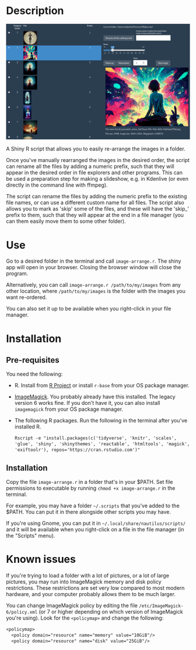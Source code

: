 # Description

![Image Arrange](screenshot.png)

A Shiny R script that allows you to easily re-arrange the images in a folder. 

Once you've manually rearranged the images in the desired order, the script can rename all the files by adding a numeric prefix, such that they will appear in the desired order in file explorers and other programs. This can be used a preparation step for making a slideshow, e.g. in Kdenlive (or even directly in the command line with ffmpeg).

The script can rename the files by adding the numeric prefix to the existing file names, or can use a different custom name for all files. The script also allows you to mark as 'skip' some of the files, and these will have the 'skip_' prefix to them, such that they will appear at the end in a file manager (you can them easily move them to some other folder).

# Use

Go to a desired folder in the terminal and call `image-arrange.r`. The shiny app will open in your browser. Closing the browser window will close the program.

Alternatively, you can call `image-arrange.r /path/to/my/images` from any other location, where `/path/to/my/images` is the folder with the images you want re-ordered.

You can also set it up to be available when you right-click in your file manager.

# Installation

## Pre-requisites

You need the following:

- R. Install from [R Project](https://cloud.r-project.org/) or install `r-base` from your OS package manager.
- [ImageMagick](https://imagemagick.org/script/download.php). You probably already have this installed. The legacy version 6 works fine. If you don't have it, you can also install `imagemagick` from your OS package manager.
- The following R packages. Run the following in the terminal after you've installed R.

      Rscript -e "install.packages(c('tidyverse', 'knitr', 'scales', 'glue', 'shiny', 'shinythemes', 'reactable', 'htmltools', 'magick', 'exiftoolr'), repos='https://cran.rstudio.com')"

## Installation

Copy the file `image-arrange.r` in a folder that's in your $PATH. Set file permissions to executable by running `chmod +x image-arrange.r` in the terminal.

For example, you may have a folder `~/.scripts` that you've added to the $PATH. You can put it in there alongside other scripts you may have.

If you're using Gnome, you can put it in `~/.local/share/nautilus/scripts/` and it will be available when you right-click on a file in the file manager (in the "Scripts" menu).

# Known issues

If you're trying to load a folder with a lot of pictures, or a lot of large pictures, you may run into ImageMagick memory and disk policy restrictions. These restrictions are set very low compared to most modern hardware, and your computer probably allows them to be much larger.

You can change ImageMagick policy by editing the file `/etc/ImageMagick-6/policy.xml` (or 7 or higher depending on which version of ImageMagick you're using). Look for the `<policymap>` and change the following:

    <policymap>
      <policy domain="resource" name="memory" value="10GiB"/>
      <policy domain="resource" name="disk" value="25GiB"/>
